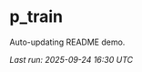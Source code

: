 # p_train

Auto-updating README demo.

<!--START_SECTION:status-->
_Last run: 2025-09-24 16:30 UTC_
<!--END_SECTION:status-->

























































































































































































































































































































































































































































































































































































































































































































































